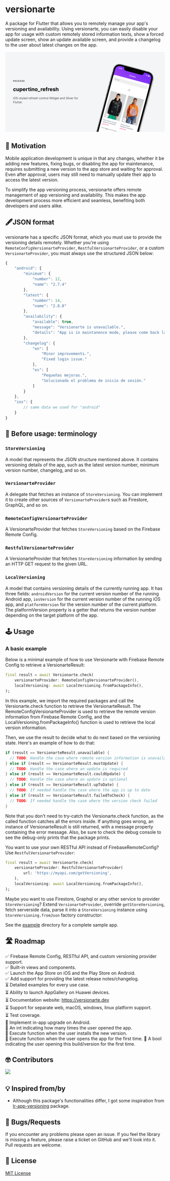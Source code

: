# versionarte

A package for Flutter that allows you to remotely manage your app's versioning and availability. Using versionarte, you can easily disable your app for usage with custom remotely stored information texts, show a forced update screen, show an update available screen, and provide a changelog to the user about latest changes on the app.


<img src="https://raw.githubusercontent.com/kamranbekirovyz/cupertino-refresh/master/.docs/cover.png" alt="cover_picture" />

## 🚀 Motivation

Mobile application development is unique in that any changes, whether it be adding new features, fixing bugs, or disabling the app for maintenance, requires submitting a new version to the app store and waiting for approval. Even after approval, users may still need to manually update their app to access the latest version. 

To simplify the app versioning process, versionarte offers remote management of app versioning and availability. This makes the app development process more efficient and seamless, benefiting both developers and users alike.

## 🖋️JSON format

versionarte has a specific JSON format, which you must use to provide the versioning details remotely. Whether you're using `RemoteConfigVersionarteProvider`, `RestfulVersionarteProvider`, or a custom `VersionarteProvider`, you must always use the structured JSON below:

```js
{
    "android": {
        "minimum": {
            "number": 12,
            "name": "2.7.4"
        },
        "latest": {
            "number": 14,
            "name": "2.8.0"
        },
        "availability": {
            "available": true,
            "message": "Versionarte is unavailable.",
            "details": "App is in maintanence mode, please come back later."
        },
        "changelog": {
            "en": [
                "Minor improvements.",
                "Fixed login issue."
            ],
            "es": [
                "Pequeñas mejoras.",
                "Solucionado el problema de inicio de sesión."
            ]
        }
    },
    "ios": {
        // same data we used for "android"
    }
}
```

## 👀 Before usage: terminology

### `StoreVersioning`
A model that represents the JSON structure mentioned above. It contains versioning details of the app, such as the latest version number, minimum version number, changelog, and so on.

### `VersionarteProvider`
A delegate that fetches an instance of `StoreVersioning`. You can implement it to create other sources of `VersionarteProvider`s such as Firestore, GraphQL, and so on.

### `RemoteConfigVersionarteProvider`
A VersionarteProvider that fetches `StoreVersioning` based on the Firebase Remote Config.

### `RestfulVersionarteProvider`
A VersionarteProvider that fetches `StoreVersioning` information by sending an HTTP GET request to the given URL.

### `LocalVersioning`
A model that contains versioning details of the currently running app. It has three fields: `androidVersion` for the current version number of the running Android app, `iosVersion` for the current version number of the running iOS app, and `platformVersion` for the version number of the current platform. The platformVersion property is a getter that returns the version number depending on the target platform of the app.

## 🕹️ Usage

### A basic example
Below is a minimal example of how to use Versionarte with Firebase Remote Config to retrieve a VersionarteResult:

```dart
final result = await Versionarte.check(
    versionarteProvider: RemoteConfigVersionarteProvider(),
    localVersioning: await LocalVersioning.fromPackageInfo(),
);
```

In this example, we import the required packages and call the Versionarte.check function to retrieve the VersionarteResult. The RemoteConfigVersionarteProvider is used to retrieve the remote version information from Firebase Remote Config, and the LocalVersioning.fromPackageInfo() function is used to retrieve the local version information.

Then, we use the result to decide what to do next based on the versioning state. Here's an example of how to do that:

```dart
if (result == VersionarteResult.unavailable) {
  // TODO: Handle the case where remote version information is unavailable
} else if (result == VersionarteResult.mustUpdate) {
  // TODO: Handle the case where an update is required
} else if (result == VersionarteResult.couldUpdate) {
  // TODO: Handle the case where an update is optional
} else if (result == VersionarteResult.upToDate) {
  // TODO: If needed handle the case where the app is up to date
} else if (result == VersionarteResult.failedToCheck) {
  // TODO: If needed handle the case where the version check failed
}
```

Note that you don't need to try-catch the Versionarte.check function, as the called function catches all the errors inside. If anything goes wrong, an instance of VersionarteResult is still returned, with a message property containing the error message. Also, be sure to check the debug console to see the debug-only prints that the package prints.

You want to use your own RESTful API instead of FirebaseRemoteConfig? Use `RestfulVersionarteProvider`:

```dart
final result = await Versionarte.check(
    versionarteProvider: RestfulVersionarteProvider(
        url: 'https://myapi.com/getVersioning',
    ),
    localVersioning: await LocalVersioning.fromPackageInfo(),
);
```

Maybe you want to use Firestore, Graphql or any other service to provider `StoreVersioning`? Extend `VersionarteProvider`, override `getStoreVersioning`, fetch serverside data, parse it into a `StoreVersioning` instance using `StoreVersioning.fromJson` factory constructor:


See the <a href="https://github.com/kamranbekirovyz/versionarte/tree/main/example">example</a> directory for a complete sample app.

## 🛣️ Roadmap

✅ Firebase Remote Config, RESTful API, and custom  versioning provider support.  
✅ Built-in views and components.  
✅ Launch the App Store on iOS and the Play Store on Android.  
✅ Add support for providing the latest release notes/changelog.  
⏳ Detailed examples for every use case.  
⏳ Ability to launch AppGallery on Huawei devices.  
⏳ Documentation website: https://versionarte.dev  
⏳ Support for separate web, macOS, windows, linux platform  support.  
⏳ Test coverage.  
🤔 Implement in-app upgrade on Android.  
🤔 An int indicating how many times the user opened the app.  
🤔 Execute function when the user installs the new version.  
🤔 Execute function when the user opens the app for the first time.
🤔 A bool indicating the user opening this build/version for the first time.  


## 🤓 Contributors

<a  href="https://github.com/kamranbekirovyz/versionarte/graphs/contributors"> <img  src="https://github.com/kamranbekirovyz.png" height="100"></a>

## 💡 Inspired from/by

- Although this package's functionalities differ, I got some inspiration from <a href="https://github.com/levin-riegner/lr-app-versioning">lr-app-versioning</a> package.

## 🐞 Bugs/Requests

If you encounter any problems please open an issue. If you feel the library is missing a feature, please raise a ticket on GitHub and we'll look into it. Pull requests are welcome.

## 📃 License

<a href="https://github.com/kamranbekirovyz/versionarte/blob/main/LICENSE">MIT License</a>